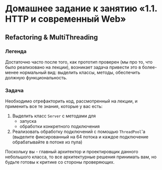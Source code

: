 # Домашнее задание к занятию «1.1. HTTP и современный Web»

## Refactoring & MultiThreading

### Легенда

Достаточно часто после того, как прототип проверен (мы про то, что было реализовано на лекции), возникает задача привести это в более-менее нормальный вид: выделить классы, методы, обеспечить должную функциональность.

### Задача

Необходимо отрефакторить код, рассмотренный на лекции, и применить все те знания, которые у вас есть:
1. Выделить класс `Server` с методами для 
    - запуска
    - обработки конкретного подключения
1. Реализовать обработку подключений с помощью `ThreadPool`'а (выделите фиксированный на 64 потока и каждое подключение обрабатывайте в потоке из пула)

Поскольку вы - главный архитектор и проектировщик данного небольшого класса, то все архитектурные решения принимать вам, но будьте готовы к критике со стороны проверяющих.
